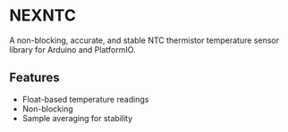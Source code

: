 # NEXNTC

A non-blocking, accurate, and stable NTC thermistor temperature sensor library for Arduino and PlatformIO.

## Features

- Float-based temperature readings
- Non-blocking
- Sample averaging for stability
